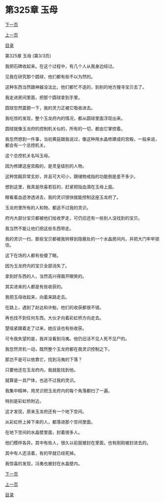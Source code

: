 <h1>第325章    玉母</h1>
            <div><p><a href="./0975_%E7%AC%AC326%E7%AB%A0_%E5%B7%A7%E5%8F%96%E8%B1%AA%E5%A4%BA.md">下一页</a></p><p><a href="./0973_%E7%AC%AC325%E7%AB%A0_%E7%8E%89%E6%AF%8D.md">上一页</a></p><p><a href="../">目录</a></p></div>
            <div><p>第325章    玉母 (第3/3页)</p><p>我把石碑收起来。在这个过程中，有几个人从我身边经过。</p><p>见我在研究那个圆球，他们都有些不以为然的。</p><p>这种东西当然跟神器没法比，他们都忙不迭的，到别的地方搜寻宝贝去了。</p><p>我走进房间里面，把那个圆球拿到手里。</p><p>圆球忽然震颤一下，我的灵力正被它吸收进去。</p><p>我吃惊的发现，整个玉龙府内的情况，都从圆球里面浮现出来。</p><p>圆球就像玉龙府的控制机关似的，所有的一切，都由它掌控着。</p><p>我忽然想到一件事，当初黄庭跟我说过，像这种用水晶修建成的宫殿，一般来说，都会有一个总控机关。</p><p>这个总控机关名叫玉母。</p><p>因为修建这座宫殿的，是灵皇级别的人物。</p><p>这种宫殿异常玄妙，并且可大可小，跟储物戒指的功能倒是差不多少。</p><p>想到这里，我真是欣喜若狂的，赶紧把指血滴在玉母上面。</p><p>眼看着血迹渗透进去，我的灵识很快就能控制这座玉龙府了。</p><p>玉龙府里所有的人和物，都逃不过我的灵识。</p><p>府内大部分宝贝都被他们给收罗走，可仍旧还有一些别人没找到的宝贝。</p><p>我当然不能让他们把这些东西带走。</p><p>我的灵识一扫，那些宝贝都被我转移到隐蔽处的一个水晶房间内，并把大门牢牢锁住。</p><p>这下在场的人都有些傻了眼。</p><p>因为玉龙府内的宝贝全部消失了。</p><p>拿到好东西的人，当然高兴得眉开眼笑的。</p><p>其实进来的人都是有些收获的。</p><p>我把玉母收起来，向着来路走去。</p><p>在路上，遇到了赵达和许魁，他们的收获都很不错。</p><p>再也找不到任何东西，大伙才向着彩虹桥方向走去。</p><p>楚瑶紧跟着走了过来，她应该也有些收获。</p><p>可令我失望的是，我并没看到冯夷。他仍旧活不见人死不见尸的。</p><p>我忽然灵机一动，既然整个玉龙府都在我灵识控制之下。</p><p>那岂不是可以依靠它，找到冯夷的下落？</p><p>只要他还在玉龙府内，我就能找到他。</p><p>就算是一具尸体，也逃不过我的灵识。</p><p>我集中精神，用灵识把玉龙府内的每个角落都扫了一遍。</p><p>特别是彩虹桥附近。</p><p>这才发现，原来玉龙府还有一个地下空间。</p><p>从彩虹桥上掉下来的人，都落进那个空间里面。</p><p>在地下空间的水晶壁里面，封着很多人。</p><p>他们模样各异。其中有些人，很久以前就被封在里面，也有刚刚被封进去的。</p><p>其中有人还活着，有的早就已经死掉。</p><p>我惊喜的发现，冯夷也被封在水晶壁内。</p></div>
            <div><p><a href="./0975_%E7%AC%AC326%E7%AB%A0_%E5%B7%A7%E5%8F%96%E8%B1%AA%E5%A4%BA.md">下一页</a></p><p><a href="./0973_%E7%AC%AC325%E7%AB%A0_%E7%8E%89%E6%AF%8D.md">上一页</a></p><p><a href="../">目录</a></p></div>